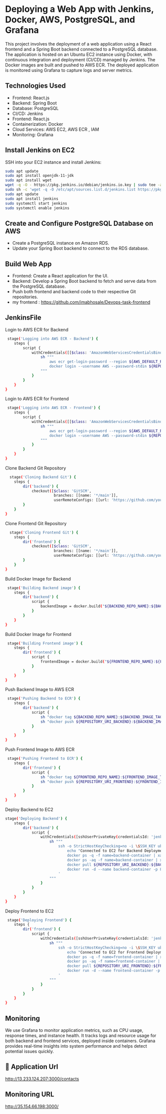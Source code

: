 
# Deploying a Web App with Jenkins, Docker, AWS, PostgreSQL, and Grafana

This project involves the deployment of a web application using a React frontend and a Spring Boot backend connected to a PostgreSQL database. The application is hosted on an Ubuntu EC2 instance using Docker, with continuous integration and deployment (CI/CD) managed by Jenkins. The Docker images are built and pushed to AWS ECR. The deployed application is monitored using Grafana to capture logs and server metrics.
## Technologies Used

- Frontend: React.js
- Backend: Spring Boot
- Database: PostgreSQL
- CI/CD: Jenkins
- Frontend: React.js
- Containerization: Docker
- Cloud Services: AWS EC2, AWS ECR , IAM
- Monitoring: Grafana


## Install Jenkins on EC2

SSH into your EC2 instance and install Jenkins:

```bash
sudo apt update
sudo apt install openjdk-11-jdk
sudo apt install wget
wget -q -O - https://pkg.jenkins.io/debian/jenkins.io.key | sudo tee -a /etc/apt/trusted.gpg.d/jenkins.asc
sudo sh -c 'wget -q -O /etc/apt/sources.list.d/jenkins.list https://pkg.jenkins.io/debian/jenkins.io.list'
sudo apt update
sudo apt install jenkins
sudo systemctl start jenkins
sudo systemctl enable jenkins

```
    
## Create and Configure PostgreSQL Database on AWS

 - Create a PostgreSQL instance on Amazon RDS.
 - Update your Spring Boot backend to connect to the RDS database.

## Build Web App

- Frontend: Create a React application for the UI.
- Backend: Develop a Spring Boot backend to fetch and serve data from the PostgreSQL database.
- Push both frontend and backend code to their respective Git repositories.
- my frontend : https://github.com/imabhosale/Devops-task-frontend
## JenkinsFile

Login to AWS ECR for Backend

```bash
 stage('Logging into AWS ECR - Backend') {
    steps {
        script {
            withCredentials([[$class: 'AmazonWebServicesCredentialsBinding', credentialsId: 'aws-credentials-id']]) {
                sh """
                    aws ecr get-login-password --region ${AWS_DEFAULT_REGION} | \
                    docker login --username AWS --password-stdin ${REPOSITORY_URI_BACKEND}
                """
            }
        }
    }
}

```

 Login to AWS ECR for Frontend

```bash
 stage('Logging into AWS ECR - Frontend') {
    steps {
        script {
            withCredentials([[$class: 'AmazonWebServicesCredentialsBinding', credentialsId: 'aws-credentials-id']]) {
                sh """
                    aws ecr get-login-password --region ${AWS_DEFAULT_REGION} | \
                    docker login --username AWS --password-stdin ${REPOSITORY_URI_FRONTEND}
                """
            }
        }
    }
}

```

Clone Backend Git Repository

```bash
  stage('Cloning Backend Git') {
    steps {
        dir('backend') {
            checkout([$class: 'GitSCM', 
                      branches: [[name: '*/main']], 
                      userRemoteConfigs: [[url: 'https://github.com/your-repo/backend-repo.git']]])
        }
    }
}

```

 Clone Frontend Git Repository

```bash
  stage('Cloning Frontend Git') {
    steps {
        dir('frontend') {
            checkout([$class: 'GitSCM', 
                      branches: [[name: '*/main']], 
                      userRemoteConfigs: [[url: 'https://github.com/your-repo/frontend-repo.git']]])
        }
    }
}

```

Build Docker Image for Backend

```bash
 stage('Building Backend image') {
    steps {
        dir('backend') {
            script {
                backendImage = docker.build("${BACKEND_REPO_NAME}:${BACKEND_IMAGE_TAG}", "-f Dockerfile .")
            }
        }
    }
}

```

 Build Docker Image for Frontend

```bash
 stage('Building Frontend image') {
    steps {
        dir('frontend') {
            script {
                frontendImage = docker.build("${FRONTEND_REPO_NAME}:${FRONTEND_IMAGE_TAG}", "-f Dockerfile .")
            }
        }
    }
}

```

Push Backend Image to AWS ECR
```bash
 stage('Pushing Backend to ECR') {
    steps {
        dir('backend') {
            script {
                sh "docker tag ${BACKEND_REPO_NAME}:${BACKEND_IMAGE_TAG} ${REPOSITORY_URI_BACKEND}:${BACKEND_IMAGE_TAG}"
                sh "docker push ${REPOSITORY_URI_BACKEND}:${BACKEND_IMAGE_TAG}"
            }
        }
    }
}

```
 Push Frontend Image to AWS ECR

```bash
 stage('Pushing Frontend to ECR') {
    steps {
        dir('frontend') {
            script {
                sh "docker tag ${FRONTEND_REPO_NAME}:${FRONTEND_IMAGE_TAG} ${REPOSITORY_URI_FRONTEND}:${FRONTEND_IMAGE_TAG}"
                sh "docker push ${REPOSITORY_URI_FRONTEND}:${FRONTEND_IMAGE_TAG}"
            }
        }
    }
}

```
Deploy Backend to EC2

```bash
stage('Deploying Backend') {
    steps {
        dir('backend') {
            script {
                withCredentials([sshUserPrivateKey(credentialsId: 'jenkins-ec2-key', keyFileVariable: 'SSH_KEY')]) {
                    sh """
                        ssh -o StrictHostKeyChecking=no -i \$SSH_KEY ubuntu@${BACKEND_IP} '
                            echo "Connected to EC2 for Backend Deployment" &&
                            docker ps -q -f name=backend-container | xargs -r docker stop &&
                            docker ps -aq -f name=backend-container | xargs -r docker rm &&
                            docker pull ${REPOSITORY_URI_BACKEND}:${BACKEND_IMAGE_TAG} &&
                            docker run -d --name backend-container -p 8082:7517 ${REPOSITORY_URI_BACKEND}:${BACKEND_IMAGE_TAG}
                        '
                    """
                }
            }
        }
    }
}

```
 Deploy Frontend to EC2

```bash
 stage('Deploying Frontend') {
    steps {
        dir('frontend') {
            script {
                withCredentials([sshUserPrivateKey(credentialsId: 'jenkins-ec2-key', keyFileVariable: 'SSH_KEY')]) {
                    sh """
                        ssh -o StrictHostKeyChecking=no -i \$SSH_KEY ubuntu@${FRONTEND_IP} '
                            echo "Connected to EC2 for Frontend Deployment" &&
                            docker ps -q -f name=frontend-container | xargs -r docker stop &&
                            docker ps -aq -f name=frontend-container | xargs -r docker rm &&
                            docker pull ${REPOSITORY_URI_FRONTEND}:${FRONTEND_IMAGE_TAG} &&
                            docker run -d --name frontend-container -p 3000:3000 ${REPOSITORY_URI_FRONTEND}:${FRONTEND_IMAGE_TAG}
                        '
                    """
                }
            }
        }
    }
}

```



## Monitoring

We use Grafana to monitor application metrics, such as CPU usage, response times, and instance health. It tracks logs and resource usage for both backend and frontend services, deployed inside containers. Grafana provides real-time insights into system performance and helps detect potential issues quickly.



## 🚀 Application Url
http://13.233.124.207:3000/contacts


## Monitoring URL

http://35.154.66.198:3000/
